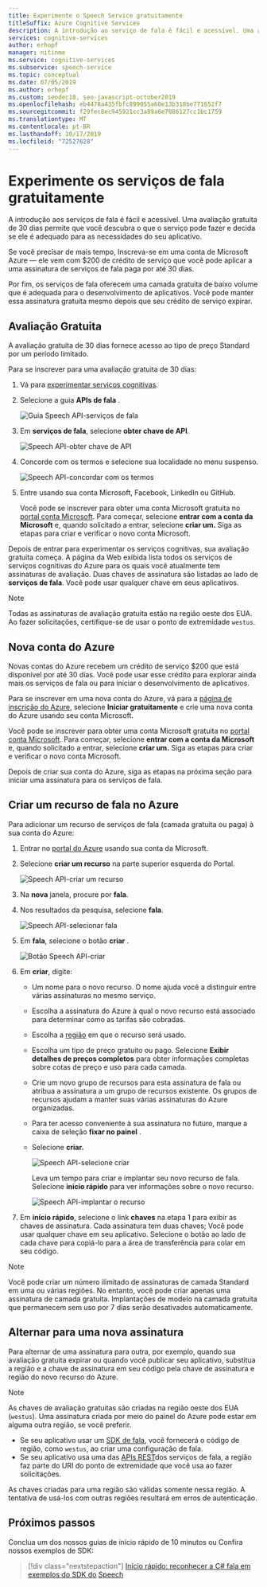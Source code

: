 ```yaml
---
title: Experimente o Speech Service gratuitamente
titleSuffix: Azure Cognitive Services
description: A introdução ao serviço de fala é fácil e acessível. Uma avaliação gratuita de 30 dias permite que você descubra o que o serviço pode fazer e decida se ele é adequado para as necessidades do seu aplicativo.
services: cognitive-services
author: erhopf
manager: nitinme
ms.service: cognitive-services
ms.subservice: speech-service
ms.topic: conceptual
ms.date: 07/05/2019
ms.author: erhopf
ms.custom: seodec18, seo-javascript-october2019
ms.openlocfilehash: eb4478a435fbfc899055a60e13b318be771652f7
ms.sourcegitcommit: f29fec8ec945921cc3a89a6e7086127cc1bc1759
ms.translationtype: MT
ms.contentlocale: pt-BR
ms.lasthandoff: 10/17/2019
ms.locfileid: "72527628"
---
```

# <a name="try-speech-services-for-free"></a>Experimente os serviços de fala gratuitamente

A introdução aos serviços de fala é fácil e acessível. Uma avaliação gratuita de 30 dias permite que você descubra o que o serviço pode fazer e decida se ele é adequado para as necessidades do seu aplicativo.

Se você precisar de mais tempo, Inscreva-se em uma conta de Microsoft Azure — ele vem com $200 de crédito de serviço que você pode aplicar a uma assinatura de serviços de fala paga por até 30 dias.

Por fim, os serviços de fala oferecem uma camada gratuita de baixo volume que é adequada para o desenvolvimento de aplicativos. Você pode manter essa assinatura gratuita mesmo depois que seu crédito de serviço expirar.

## <a name="free-trial"></a>Avaliação Gratuita

A avaliação gratuita de 30 dias fornece acesso ao tipo de preço Standard por um período limitado.

Para se inscrever para uma avaliação gratuita de 30 dias:

1. Vá para [experimentar serviços cognitivas](https://azure.microsoft.com/try/cognitive-services/).

1. Selecione a guia **APIs de fala** .

   ![Guia Speech API-serviços de fala](media/index/cognitive-services-speech-api-tab.png)

1. Em **serviços de fala**, selecione **obter chave de API**.

   ![Speech API-obter chave de API](media/index/speech-api-get-api-key.png)

1. Concorde com os termos e selecione sua localidade no menu suspenso.

   ![Speech API-concordar com os termos](media/index/speech-api-agree-to-terms.png)

1. Entre usando sua conta Microsoft, Facebook, LinkedIn ou GitHub.

    Você pode se inscrever para obter uma conta Microsoft gratuita no [portal conta Microsoft](https://account.microsoft.com/account). Para começar, selecione **entrar com a conta da Microsoft** e, quando solicitado a entrar, selecione **criar um.** Siga as etapas para criar e verificar o novo conta Microsoft.

Depois de entrar para experimentar os serviços cognitivas, sua avaliação gratuita começa. A página da Web exibida lista todos os serviços de serviços cognitivas do Azure para os quais você atualmente tem assinaturas de avaliação. Duas chaves de assinatura são listadas ao lado de **serviços de fala**. Você pode usar qualquer chave em seus aplicativos.

> [!NOTE]
> Todas as assinaturas de avaliação gratuita estão na região oeste dos EUA. Ao fazer solicitações, certifique-se de usar o ponto de extremidade `westus`.

## <a name="new-azure-account"></a>Nova conta do Azure

Novas contas do Azure recebem um crédito de serviço $200 que está disponível por até 30 dias. Você pode usar esse crédito para explorar ainda mais os serviços de fala ou para iniciar o desenvolvimento de aplicativos.

Para se inscrever em uma nova conta do Azure, vá para a [página de inscrição do Azure](https://azure.microsoft.com/free/ai/), selecione **Iniciar gratuitamente** e crie uma nova conta do Azure usando seu conta Microsoft.

Você pode se inscrever para obter uma conta Microsoft gratuita no [portal conta Microsoft](https://account.microsoft.com/account). Para começar, selecione **entrar com a conta da Microsoft** e, quando solicitado a entrar, selecione **criar um.** Siga as etapas para criar e verificar o novo conta Microsoft.

Depois de criar sua conta do Azure, siga as etapas na próxima seção para iniciar uma assinatura para os serviços de fala.

## <a name="create-a-speech-resource-in-azure"></a>Criar um recurso de fala no Azure

Para adicionar um recurso de serviços de fala (camada gratuita ou paga) à sua conta do Azure:

1. Entrar no [portal do Azure](https://portal.azure.com/) usando sua conta da Microsoft.

1. Selecione **criar um recurso** na parte superior esquerda do Portal.

    ![Speech API-criar um recurso](media/index/speech-api-create-resource.png)

1. Na **nova** janela, procure por **fala**.

1. Nos resultados da pesquisa, selecione **fala**.

    ![Speech API-selecionar fala](media/index/speech-api-select-speech.png)

1. Em **fala**, selecione o botão **criar** .

    ![Botão Speech API-criar](media/index/speech-api-create-button.png)

1. Em **criar**, digite:

   * Um nome para o novo recurso. O nome ajuda você a distinguir entre várias assinaturas no mesmo serviço.
   * Escolha a assinatura do Azure à qual o novo recurso está associado para determinar como as tarifas são cobradas.
   * Escolha a [região](regions.md) em que o recurso será usado.
   * Escolha um tipo de preço gratuito ou pago. Selecione **Exibir detalhes de preços completos** para obter informações completas sobre cotas de preço e uso para cada camada.
   * Crie um novo grupo de recursos para esta assinatura de fala ou atribua a assinatura a um grupo de recursos existente. Os grupos de recursos ajudam a manter suas várias assinaturas do Azure organizadas.
   * Para ter acesso conveniente à sua assinatura no futuro, marque a caixa de seleção **fixar no painel** .
   * Selecione **criar.**

     ![Speech API-selecione criar](media/index/speech-api-select-create.png)

     Leva um tempo para criar e implantar seu novo recurso de fala. Selecione **início rápido** para ver informações sobre o novo recurso.

     ![Speech API-implantar o recurso](media/index/speech-api-deploy-resource.png)

1. Em **início rápido**, selecione o link **chaves** na etapa 1 para exibir as chaves de assinatura. Cada assinatura tem duas chaves; Você pode usar qualquer chave em seu aplicativo. Selecione o botão ao lado de cada chave para copiá-lo para a área de transferência para colar em seu código.

> [!NOTE]
> Você pode criar um número ilimitado de assinaturas de camada Standard em uma ou várias regiões. No entanto, você pode criar apenas uma assinatura de camada gratuita. Implantações de modelo na camada gratuita que permanecem sem uso por 7 dias serão desativados automaticamente.

## <a name="switch-to-a-new-subscription"></a>Alternar para uma nova assinatura

Para alternar de uma assinatura para outra, por exemplo, quando sua avaliação gratuita expirar ou quando você publicar seu aplicativo, substitua a região e a chave de assinatura em seu código pela chave de assinatura e região do novo recurso do Azure.

> [!NOTE]
> As chaves de avaliação gratuitas são criadas na região oeste dos EUA (`westus`). Uma assinatura criada por meio do painel do Azure pode estar em alguma outra região, se você preferir.

* Se seu aplicativo usar um [SDK de fala](speech-sdk.md), você fornecerá o código de região, como `westus`, ao criar uma configuração de fala.
* Se seu aplicativo usa uma das [APIs REST](rest-apis.md)dos serviços de fala, a região faz parte do URI do ponto de extremidade que você usa ao fazer solicitações.

As chaves criadas para uma região são válidas somente nessa região. A tentativa de usá-los com outras regiões resultará em erros de autenticação.

## <a name="next-steps"></a>Próximos passos

Conclua um dos nossos guias de início rápido de 10 minutos ou Confira nossos exemplos de SDK:

> [!div class="nextstepaction"]
> [Início rápido: reconhecer a C# fala em exemplos do SDK do](quickstart-csharp-dotnet-windows.md) 
> [Speech](speech-sdk.md#get-the-samples)
